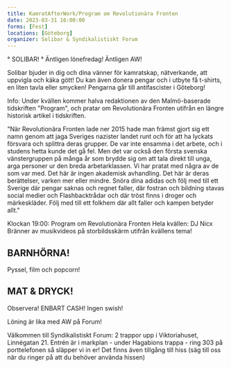 ```yaml
---
title: KamratAfterWork/Program om Revolutionära Fronten
date: 2023-03-31 16:00:00
forms: [Fest]
locations: [Göteborg]
organizer: Solibar & Syndikalistiskt Forum
---
```

° SOLIBAR! °
Äntligen lönefredag! Äntligen AW!

Solibar bjuder in dig och dina vänner för kamratskap, nätverkande, att uppvigla och käka gött! Du kan även donera pengar och i utbyte få t-shirts, en liten tavla eller smycken! Pengarna går till antifascister i Göteborg!

Info: Under kvällen kommer halva redaktionen av den Malmö-baserade tidskriften "Program", och pratar om Revolutionära Fronten utifrån en längre historisk artikel i tidskriften.

"När Revolutionära Fronten lade ner 2015 hade man främst gjort sig ett namn genom att jaga Sveriges nazister landet runt och för att ha lyckats försvara och splittra deras grupper. De var inte ensamma i det arbete, och i studens hetta kunde det gå fel. Men det var också den första svenska vänstergruppen på många år som brydde sig om att tala direkt till unga, arga personer ur den breda arbetarklassen. Vi har pratat med några av de som var med. Det här är ingen akademisk avhandling. Det här är deras berättelser, varken mer eller mindre. Snöra dina adidas och följ med till ett Sverige där pengar saknas och regnet faller, där fostran och bildning stavas social medier och Flashbacktrådar och där tröst finns i droger och märkeskläder. Följ med till ett folkhem där allt faller och kampen betyder allt."

Klockan 19:00: Program om Revolutionära Fronten
Hela kvällen: DJ Nicx
Bränner av musikvideos på storbildsskärm utifrån kvällens tema!

## BARNHÖRNA!
Pyssel, film och popcorn!

## MAT & DRYCK!
Observera! ENBART CASH! Ingen swish!

Löning är lika med AW på Forum!

Välkommen till Syndikalistiskt Forum: 2 trappor upp i Viktoriahuset, Linnégatan 21. Entrén är i markplan - under Hagabions trappa - ring 303 på porttelefonen så släpper vi in er! Det finns även tillgång till hiss (säg till oss när du ringer på att du behöver använda hissen)